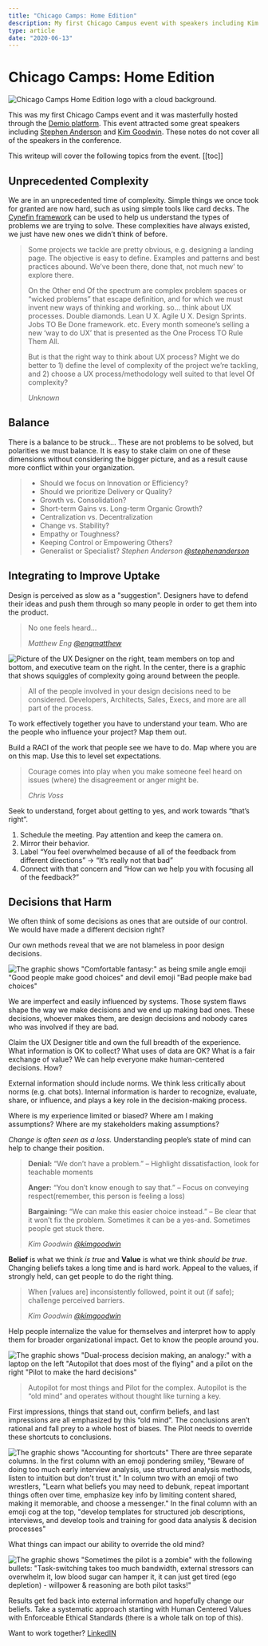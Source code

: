 ```yaml
---
title: "Chicago Camps: Home Edition"
description: My first Chicago Campus event with speakers including Kim Goodwin and Stephen Anderson. 
type: article
date: "2020-06-13"
---
```


# Chicago Camps: Home Edition
![Chicago Camps Home Edition logo with a cloud background.](./chicagocamps.jpg)

This was my first Chicago Camps event and it was masterfully hosted through the [Demio platform](https://demio.com/). This event attracted some great speakers including [Stephen Anderson](https://twitter.com/stephenanderson) and [Kim Goodwin](https://twitter.com/kimgoodwin). These notes do not cover all of the speakers in the conference.

This writeup will cover the following topics from the event.
[[toc]]

## Unprecedented Complexity
We are in an unprecedented time of complexity. Simple things we once took for granted are now hard, such as using simple tools like card decks. The [Cynefin framework](https://en.wikipedia.org/wiki/Cynefin_framework) can be used to help us understand the types of problems we are trying to solve. These complexities have always existed, we just have new ones we didn’t think of before.

> Some projects we tackle are pretty obvious, e.g. designing a landing page. The objective is easy to define. Examples and patterns and best practices abound. We’ve been there, done that, not much new’ to explore there.
>
> On the Other end Of the spectrum are complex problem spaces or “wicked problems” that escape definition, and for which we must invent new ways of thinking and working. so… think about UX processes. Double diamonds. Lean U X. Agile U X. Design Sprints. Jobs TO Be Done framework. etc. Every month someone’s selling a new ‘way to do UX’ that is presented as the One Process TO Rule Them All.
>
> But is that the right way to think about UX process? Might we do better to 1) define the level of complexity of the project we’re tackling, and 2) choose a UX process/methodology well suited to that level Of complexity?
>
> *Unknown*

## Balance
There is a balance to be struck… These are not problems to be solved, but polarities we must balance. It is easy to stake claim on one of these dimensions without considering the bigger picture, and as a result cause more conflict within your organization.

> * Should we focus on Innovation or Efficiency?
> * Should we prioritize Delivery or Quality?
> * Growth vs. Consolidation?
> * Short-term Gains vs. Long-term Organic Growth?
> * Centralization vs. Decentralization
> * Change vs. Stability?
> * Empathy or Toughness?
> * Keeping Control or Empowering Others?
> * Generalist or Specialist?
> *Stephen Anderson [@stephenanderson](https://twitter.com/stephenanderson)*

## Integrating to Improve Uptake
Design is perceived as slow as a "suggestion". Designers have to defend their ideas and push them through so many people in order to get them into the product.

> No one feels heard...
>
> *Matthew Eng [@engmatthew](https://twitter.com/engmatthew)*

![Picture of the UX Designer on the right, team members on top and bottom, and executive team on the right. In the center, there is a graphic that shows squiggles of complexity going around between the people.](./chicagocamps_team.png)
> All of the people involved in your design decisions need to be considered. Developers, Architects, Sales, Execs, and more are all part of the process.

To work effectively together you have to understand your team. Who are the people who influence your project? Map them out.

Build a RACI of the work that people see we have to do. Map where you are on this map. Use this to level set expectations.

> Courage comes into play when you make someone feel heard on issues (where) the disagreement or anger might be.
> 
> *Chris Voss*

Seek to understand, forget about getting to yes, and work towards “that’s right”.

1. Schedule the meeting. Pay attention and keep the camera on.
1. Mirror their behavior.
1. Label “You feel overwhelmed because of all of the feedback from different directions” -> “It’s really not that bad”
1. Connect with that concern and “How can we help you with focusing all of the feedback?”

## Decisions that Harm

We often think of some decisions as ones that are outside of our control. We would have made a different decision right?

Our own methods reveal that we are not blameless in poor design decisions. 

![The graphic shows "Comfortable fantasy:" as being smile angle emoji "Good people make good choices" and devil emoji "Bad people make bad choices"](./chicagocamps_harm1.png)

We are imperfect and easily influenced by systems. Those system flaws shape the way we make decisions and we end up making bad ones. These decisions, whoever makes them, are design decisions and nobody cares who was involved if they are bad.

Claim the UX Designer title and own the full breadth of the experience. What information is OK to collect? What uses of data are OK? What is a fair exchange of value? We can help everyone make human-centered decisions. How?

External information should include norms. We think less critically about norms (e.g. chat bots). Internal information is harder to recognize, evaluate, share, or influence, and plays a key role in the decision-making process.

Where is my experience limited or biased? Where am I making assumptions? Where are my stakeholders making assumptions?

*Change is often seen as a loss.* Understanding people’s state of mind can help to change their position. 

> **Denial:** “We don’t have a problem.” – Highlight dissatisfaction, look for teachable moments
> 
> **Anger:** “You don’t know enough to say that.” – Focus on conveying respect(remember, this person is feeling a loss)
> 
> **Bargaining:** “We can make this easier choice instead.” – Be clear that it won’t fix the problem. Sometimes it can be a yes-and. Sometimes people get stuck there.
>
> *Kim Goodwin [@kimgoodwin](https://twitter.com/kimgoodwin)*

**Belief** is what we think _is true_ and **Value** is what we think _should be true_. Changing beliefs takes a long time and is hard work. Appeal to the values, if strongly held, can get people to do the right thing. 

> When [values are] inconsistently followed, point it out (if safe); challenge perceived barriers.
> 
> *Kim Goodwin [@kimgoodwin](https://twitter.com/kimgoodwin)*

Help people internalize the value for themselves and interpret how to apply them for broader organizational impact. Get to know the people around you. 

![The graphic shows "Dual-process decision making, an analogy:" with a laptop on the left "Autopilot that does most of the flying" and a pilot on the right "Pilot to make the hard decisions"](./chicagocamps_harm2.png)
> Autopilot for most things and Pilot for the complex. Autopilot is the “old mind” and operates without thought like turning a key.

First impressions, things that stand out, confirm beliefs, and last impressions are all emphasized by this “old mind”. The conclusions aren’t rational and fall prey to a whole host of biases. The Pilot needs to override these shortcuts to conclusions. 

![The graphic shows "Accounting for shortcuts" There are three separate columns. In the first column with an emoji pondering smiley, "Beware of doing too much early interview analysis, use structured analysis methods, listen to intuition but don't trust it." In column two with an emoji of two wrestlers, "Learn what beliefs you may need to debunk, repeat important things often over time, emphasize key info by limiting content shared, making it memorable, and choose a messenger." In the final column with an emoji cog at the top, "develop templates for structured job descriptions, interviews, and develop tools and training for good data analysis & decision processes"](./chicagocamps_harm3.png)

What things can impact our ability to override the old mind?

![The graphic shows "Sometimes the pilot is a zombie" with the following bullets: "Task-switching takes too much bandwidth, external stressors can overwhelm it, low blood sugar can hamper it, it can just get tired (ego depletion) - willpower & reasoning are both pilot tasks!"](./chicagocamps_harm4.png)

Results get fed back into external information and hopefully change our beliefs. Take a systematic approach starting with Human Centered Values with Enforceable Ethical Standards (there is a whole talk on top of this). 

Want to work together? [LinkedIN](https://www.linkedin.com/in/joshualowry/)